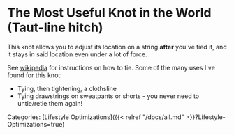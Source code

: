 # The Most Useful Knot in the World (Taut-line hitch)

This knot allows you to adjust its location on a string **after** you've tied
it, and it stays in said location even under a lot of force.

See [wikipedia](https://en.wikipedia.org/wiki/Taut-line_hitch) for instructions
on how to tie. Some of the many uses I've found for this knot:

 - Tying, then tightening, a clothsline
 - Tying drawstrings on sweatpants or shorts - you never need to untie/retie
   them again!

Categories: [Lifestyle Optimizations]({{< relref "/docs/all.md" >}}?Lifestyle-Optimizations=true)